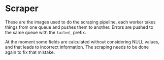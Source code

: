 # Scraper

These are the images used to do the scraping pipeline, each worker takes things
from one queue and pushes them to another. Errors are pushed to the same queue
with the `failed_` prefix.

At the moment some fields are calculated without considering NULL values, and
that leads to incorrect information. The scraping needs to be done again to fix
that mistake.

